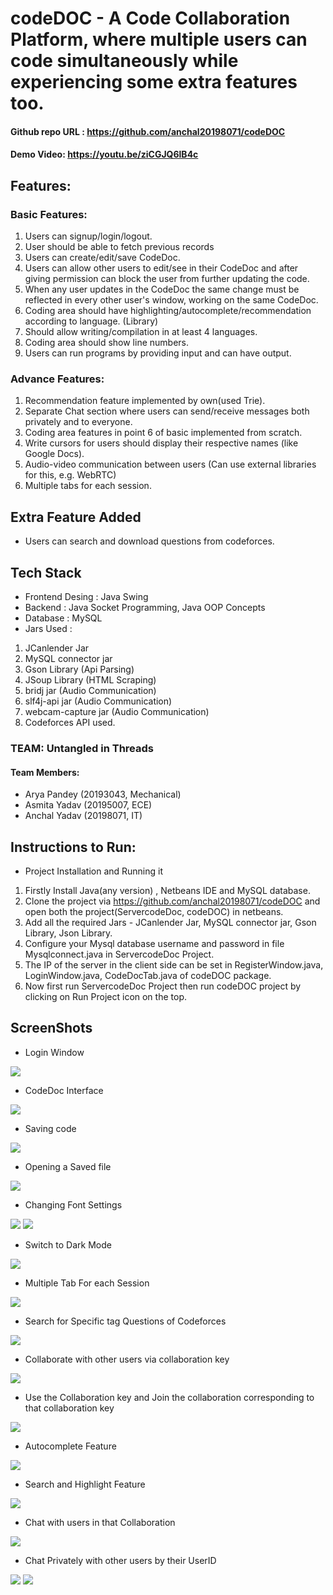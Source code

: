 # codeDOC - A Code Collaboration Platform, where multiple users can code simultaneously while experiencing some extra features too.

#### Github repo URL : https://github.com/anchal20198071/codeDOC
#### Demo Video: https://youtu.be/ziCGJQ6lB4c

## Features: 
### Basic Features:
1. Users can signup/login/logout.
2. User should be able to fetch previous records
3. Users can create/edit/save CodeDoc.
4. Users can allow other users to edit/see in their CodeDoc and after giving permission can block the user from further updating the code.
5. When any user updates in the CodeDoc the same change must be reflected in every other user's window, working on the same CodeDoc.
6. Coding area should have highlighting/autocomplete/recommendation according to language. (Library)
7. Should allow writing/compilation in at least 4 languages.
8. Coding area should show line numbers.
9. Users can run programs by providing input and can have output.

### Advance Features:
1. Recommendation feature implemented by own(used Trie).
2. Separate Chat section where users can send/receive messages both privately and to everyone.
3. Coding area features in point 6 of basic implemented from scratch.
4. Write cursors for users should display their respective names (like Google Docs).
5. Audio-video communication between users (Can use external libraries for this, e.g. WebRTC)
6. Multiple tabs for each session.

## Extra Feature Added
- Users can search and download questions from codeforces.

## Tech Stack
- Frontend Desing : Java Swing
- Backend : Java Socket Programming, Java OOP Concepts
- Database : MySQL
- Jars Used : 
1. JCanlender Jar
2. MySQL connector jar
3. Gson Library (Api Parsing)
4. JSoup Library (HTML Scraping)
5. bridj jar (Audio Communication)
6. slf4j-api jar (Audio Communication)
7. webcam-capture jar (Audio Communication)
8. Codeforces API used.

### TEAM: Untangled in Threads
#### Team Members:
- Arya Pandey (20193043, Mechanical)
- Asmita Yadav (20195007, ECE)
- Anchal Yadav (20198071, IT)

## Instructions to Run:
- Project Installation and Running it
1. Firstly Install Java(any version) , Netbeans IDE and MySQL database.
2. Clone the project via https://github.com/anchal20198071/codeDOC and open both the project(ServercodeDoc, codeDOC) in netbeans.
3. Add all the required Jars - JCanlender Jar, MySQL connector jar, Gson Library, Json Library.
4. Configure your Mysql database username and password in file Mysqlconnect.java in ServercodeDoc Project.
5. The IP of the server in the client side can be set in RegisterWindow.java, LoginWindow.java, CodeDocTab.java of codeDOC package.
6. Now first run ServercodeDoc Project then run codeDOC project by clicking on Run Project icon on the top.

## ScreenShots
- Login Window
<img src="https://user-images.githubusercontent.com/59894659/147474630-55752678-e36d-4ecb-908e-8378c7343017.png">

- CodeDoc Interface
<img src="https://user-images.githubusercontent.com/59894659/147474807-485d6508-5bc9-486b-8a0b-e3705238ebdf.png">

- Saving code
<img src="https://user-images.githubusercontent.com/59894659/147474994-7c911a15-2c3d-4ba7-adce-1a77f5c707db.png">

- Opening a Saved file
<img src="https://user-images.githubusercontent.com/59894659/147475095-a02d011c-9d0f-44b3-a648-1b869e19f7c0.png">

- Changing Font Settings
<img src="https://user-images.githubusercontent.com/59894659/147475172-663d94fa-cb0a-4147-8fcb-127436996d5c.png">
<img src="https://user-images.githubusercontent.com/59894659/147475269-50db7043-cbf3-416b-bf5f-fc29a77de09c.png">

- Switch to Dark Mode
<img src="https://user-images.githubusercontent.com/59894659/147475378-8cc71852-fdf6-4034-99c6-bba1b7edd402.png">

- Multiple Tab For each Session
<img src="https://user-images.githubusercontent.com/59894659/147475475-ed984600-4f7d-4123-a9f1-5d5403ecbe18.png">

- Search for Specific tag Questions of Codeforces
<img src="https://user-images.githubusercontent.com/59894659/147475556-1df32761-4e9a-4e04-9a45-49c3c991957c.png">

- Collaborate with other users via collaboration key
<img src="https://user-images.githubusercontent.com/59894659/147475670-cd916312-25a5-47db-8051-3e2e13544ab1.png">

- Use the Collaboration key and Join the collaboration corresponding to that collaboration key
<img src="https://user-images.githubusercontent.com/59894659/147475769-59da2870-1c67-4b46-a3c1-0daf22acf291.png">

- Autocomplete Feature
<img src="https://user-images.githubusercontent.com/59894659/147475872-874f718c-d6a5-4098-9f1f-9d913d6c612b.png">

- Search and Highlight Feature
<img src="https://user-images.githubusercontent.com/59894659/147475949-89560962-7c97-4e7d-a6cd-31a7c0de607f.png">

- Chat with users in that Collaboration
<img src="https://user-images.githubusercontent.com/59894659/147476040-748dd882-a4c8-4448-9c0a-4601421f2287.png">

- Chat Privately with other users by their UserID
<img src="https://user-images.githubusercontent.com/59894659/147476237-a187f511-2622-402f-bbe5-4c7ebf08aa7a.png">
<img src="https://user-images.githubusercontent.com/59894659/147476367-a7b0ff79-9a6e-422a-97bd-bc160ed2a901.png">
